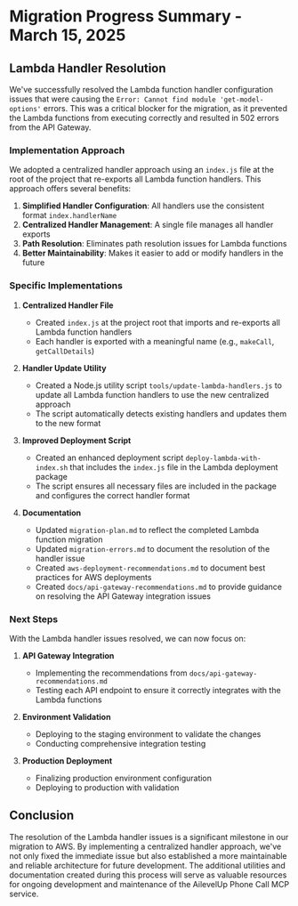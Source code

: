 # Migration Progress Summary - March 15, 2025

## Lambda Handler Resolution

We've successfully resolved the Lambda function handler configuration issues that were causing the `Error: Cannot find module 'get-model-options'` errors. This was a critical blocker for the migration, as it prevented the Lambda functions from executing correctly and resulted in 502 errors from the API Gateway.

### Implementation Approach

We adopted a centralized handler approach using an `index.js` file at the root of the project that re-exports all Lambda function handlers. This approach offers several benefits:

1. **Simplified Handler Configuration**: All handlers use the consistent format `index.handlerName`
2. **Centralized Handler Management**: A single file manages all handler exports
3. **Path Resolution**: Eliminates path resolution issues for Lambda functions
4. **Better Maintainability**: Makes it easier to add or modify handlers in the future

### Specific Implementations

1. **Centralized Handler File**
   - Created `index.js` at the project root that imports and re-exports all Lambda function handlers
   - Each handler is exported with a meaningful name (e.g., `makeCall`, `getCallDetails`)

2. **Handler Update Utility**
   - Created a Node.js utility script `tools/update-lambda-handlers.js` to update all Lambda function handlers to use the new centralized approach
   - The script automatically detects existing handlers and updates them to the new format

3. **Improved Deployment Script**
   - Created an enhanced deployment script `deploy-lambda-with-index.sh` that includes the `index.js` file in the Lambda deployment package
   - The script ensures all necessary files are included in the package and configures the correct handler format

4. **Documentation**
   - Updated `migration-plan.md` to reflect the completed Lambda function migration
   - Updated `migration-errors.md` to document the resolution of the handler issue
   - Created `aws-deployment-recommendations.md` to document best practices for AWS deployments
   - Created `docs/api-gateway-recommendations.md` to provide guidance on resolving the API Gateway integration issues

### Next Steps

With the Lambda handler issues resolved, we can now focus on:

1. **API Gateway Integration**
   - Implementing the recommendations from `docs/api-gateway-recommendations.md`
   - Testing each API endpoint to ensure it correctly integrates with the Lambda functions

2. **Environment Validation**
   - Deploying to the staging environment to validate the changes
   - Conducting comprehensive integration testing

3. **Production Deployment**
   - Finalizing production environment configuration
   - Deploying to production with validation

## Conclusion

The resolution of the Lambda handler issues is a significant milestone in our migration to AWS. By implementing a centralized handler approach, we've not only fixed the immediate issue but also established a more maintainable and reliable architecture for future development. The additional utilities and documentation created during this process will serve as valuable resources for ongoing development and maintenance of the AilevelUp Phone Call MCP service. 